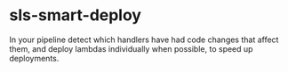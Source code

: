 # sls-smart-deploy
In your pipeline detect which handlers have had code changes that affect them, and deploy lambdas individually when possible, to speed up deployments.
